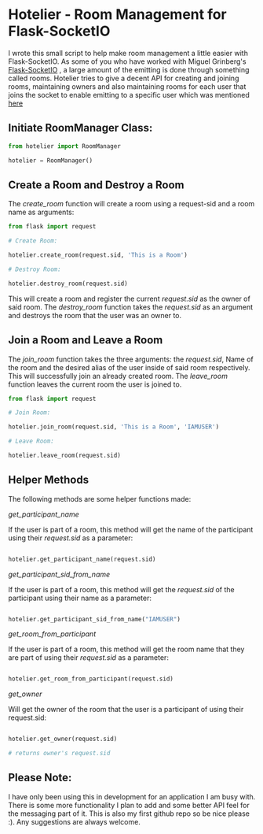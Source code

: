 # Hotelier - Room Management for Flask-SocketIO

I wrote this small script to help make room management a little easier with Flask-SocketIO. As some of you who have worked with Miguel Grinberg's [Flask-SocketIO](https://github.com/miguelgrinberg/Flask-SocketIO)  , a large amount of the emitting is done through something called rooms. Hotelier tries to give a decent API for creating and joining rooms, maintaining owners and also maintaining rooms for each user that joins the socket to enable emitting to a specific user which was mentioned [here](https://gist.github.com/ericremoreynolds/dbea9361a97179379f3b) 


## Initiate RoomManager Class:


```python
from hotelier import RoomManager

hotelier = RoomManager()

```

## Create a Room and Destroy a Room


The *create_room* function will create a room using a request-sid and a room name as arguments:

```python
from flask import request

# Create Room:

hotelier.create_room(request.sid, 'This is a Room')

# Destroy Room:

hotelier.destroy_room(request.sid)

```

This will create a room and register the current *request.sid* as the owner of said room. The *destroy_room* function takes the *request.sid* as an argument and destroys the room that the user was an owner to. 


## Join a Room and Leave a Room


The *join_room* function takes the three arguments: the *request.sid*, Name of the room and the desired alias of the user inside of said room respectively. This will successfully join an already created room. The *leave_room* function leaves the current room the user is joined to.

```python
from flask import request

# Join Room:

hotelier.join_room(request.sid, 'This is a Room', 'IAMUSER')

# Leave Room:

hotelier.leave_room(request.sid)

```

## Helper Methods


The following methods are some helper functions made:

*get_participant_name* 


If the user is part of a room, this method will get the name of the participant using their *request.sid* as a parameter:

```python

hotelier.get_participant_name(request.sid)

```

*get_participant_sid_from_name* 


If the user is part of a room, this method will get the *request.sid* of the participant using their name as a parameter:


```python

hotelier.get_participant_sid_from_name("IAMUSER")

```


*get_room_from_participant* 


If the user is part of a room, this method will get the room name that they are part of  using their *request.sid* as a parameter:


```python

hotelier.get_room_from_participant(request.sid)

```

*get_owner* 


Will get the owner of the room that the user is a participant of using their request.sid:


```python

hotelier.get_owner(request.sid)

# returns owner's request.sid

```

## Please Note:


I have only been using this in development for an application I am busy with. There is some more functionality I plan to add and some better API feel for the messaging part of it. This is also my first github repo so be nice please :). Any suggestions are always welcome.

